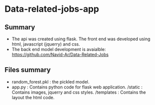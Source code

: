 # Data-related-jobs-app

## Summary
* The api was created using flask. The front end was developed using html, javascript (jquerry) and css. 
* The back end model development is avaialble:
  https://github.com/Navid-Ar/Data-Related-Jobs
  
## Files summary
* random_forest.pkl : the pickled model.
* app.py : Contains python code for flask web application.
/static : Contains images, jquerry and css styles.
/templates : Contains the layout the html code.

